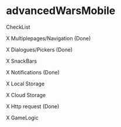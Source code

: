 # advancedWarsMobile

CheckList

X Multiplepages/Navigation (Done)

X Dialogues/Pickers (Done)

X SnackBars

X Notifications (Done)

X Local Storage

X Cloud Storage

X Http request (Done)

X GameLogic
